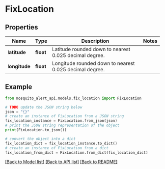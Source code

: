 # FixLocation


## Properties

Name | Type | Description | Notes
------------ | ------------- | ------------- | -------------
**latitude** | **float** | Latitude rounded down to nearest 0.025 decimal degree. | 
**longitude** | **float** | Longitude rounded down to nearest 0.025 decimal degree. | 

## Example

```python
from mosquito_alert_api.models.fix_location import FixLocation

# TODO update the JSON string below
json = "{}"
# create an instance of FixLocation from a JSON string
fix_location_instance = FixLocation.from_json(json)
# print the JSON string representation of the object
print(FixLocation.to_json())

# convert the object into a dict
fix_location_dict = fix_location_instance.to_dict()
# create an instance of FixLocation from a dict
fix_location_from_dict = FixLocation.from_dict(fix_location_dict)
```
[[Back to Model list]](../README.md#documentation-for-models) [[Back to API list]](../README.md#documentation-for-api-endpoints) [[Back to README]](../README.md)


